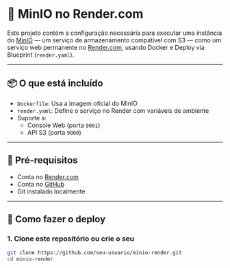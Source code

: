# 🚀 MinIO no Render.com

Este projeto contém a configuração necessária para executar uma instância do [MinIO](https://min.io/) — um serviço de armazenamento compatível com S3 — como um serviço web permanente no [Render.com](https://render.com), usando Docker e Deploy via Blueprint (`render.yaml`).

---

## 📦 O que está incluído

- `Dockerfile`: Usa a imagem oficial do MinIO
- `render.yaml`: Define o serviço no Render com variáveis de ambiente
- Suporte a:
  - Console Web (porta `9001`)
  - API S3 (porta `9000`)

---

## 🔧 Pré-requisitos

- Conta no [Render.com](https://render.com)
- Conta no [GitHub](https://github.com)
- Git instalado localmente

---

## 🚀 Como fazer o deploy

### 1. Clone este repositório ou crie o seu

```bash
git clone https://github.com/seu-usuario/minio-render.git
cd minio-render
